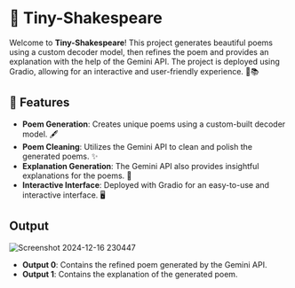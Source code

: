 # 📜 Tiny-Shakespeare

Welcome to **Tiny-Shakespeare**! This project generates beautiful poems using a custom decoder model, then refines the poem and provides an explanation with the help of the Gemini API. The project is deployed using Gradio, allowing for an interactive and user-friendly experience. 🎨📚

## 🚀 Features

- **Poem Generation**: Creates unique poems using a custom-built decoder model. 🖋️
- **Poem Cleaning**: Utilizes the Gemini API to clean and polish the generated poems. ✨
- **Explanation Generation**: The Gemini API also provides insightful explanations for the poems. 📖
- **Interactive Interface**: Deployed with Gradio for an easy-to-use and interactive interface. 🖥️

## Output
![Screenshot 2024-12-16 230447](https://github.com/user-attachments/assets/7b94075d-b651-4c6d-8586-3e95e1d08ff0)  
- **Output 0**: Contains the refined poem generated by the Gemini API.
- **Output 1**: Contains the explanation of the generated poem.
